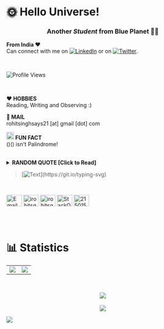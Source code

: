 <!--Remove Comment by removing -->

# 🌞 **Hello Universe!**

<h3 align="center">Another <i>Student</i> from Blue Planet 👋🏼</h3>

**From India ❤️**   
Can connect with me on [![LinkedIn](https://raw.githubusercontent.com/MartinHeinz/MartinHeinz/master/linkedin-3-16.png)](https://www.linkedin.com/in/iRohitSgh) or on [![Twitter](http://i.imgur.com/wWzX9uB.png)](https://twitter.com/iRohitSgh).

</br>

<p align="left"> <img src="https://komarev.com/ghpvc/?username=rohitsgh&label=Github+Profile+Impressions&color=0000FF&style=plastic" alt="Profile Views" /> </p>

</br>

<!-- 
- 👨‍💻 **PROJECTS:** [Here](https://rohitsgh.github.io/projects)

**🤔 STATUS:**  Stuck in a never-ending quest for wisdom called philosophy 

**💎 JOB:** Ruby on Rails Fullstack Developer (Freelancer) 

**💻 LANGUAGES:** PHP, Ruby, Javascript, Typescript

**💻 FRAMEWORKS:** Symfony, Ruby on Rails, Angular, React.JS, Next.JS -->

<!-- **💬 FAVORITE QUOTE**  
*"The best way to find yourself is to lose yourself in service of others"* - Mahatma Gandhi -->

**❤️ HOBBIES**   
Reading, Writing and Observing :)

**📧 MAIL**   
rohitsinghsays21 [at] gmail [dot] com

**<img src="https://emojis.slackmojis.com/emojis/images/1520808873/3643/cool-doge.gif?1520808873" width="20" /> FUN FACT**   
()() isn't Palindrome!  


<!--- **📝 PASSION :** Love to help the community on [StackExchange](https://stackexchange.com/users/21501569/rohit-singh?tab=accounts) --->

</br>

<details>
  <summary><b>RANDOM QUOTE [Click to Read]</b></summary>
  
  [![Readme Quotes](https://quotes-github-readme.vercel.app/api?type=horizontal&theme=dracula)](https://github.com/piyushsuthar/github-readme-quotes)
</details>  

> [![Text](https://readme-typing-svg.herokuapp.com?font=Marvel&weight=1600&size=16&duration=3000&pause=30&color=247DA4&center=false&vCenter=false&width=500&lines=Quote+WILL+Change;World+WILL+Change;Learning+IS+the+ONLY+CONSTANT;Therefore%2C+STUDENT+forEver!)](https://git.io/typing-svg)
<!-- https://readme-typing-svg.herokuapp.com/demo/ -->

</br>


<!--

# 🤝🏻 **Profiles**

<!-- From https://github.com/edent/SuperTinyIcons -->

<a href="mailto:rohitsinghsays21@gmail.com?subject=Hello%20Rohit,%20From%20Github" target="blank"><img align="center" src="https://camo.githubusercontent.com/4a3dd8d10a27c272fd04b2ce8ed1a130606f95ea6a76b5e19ce8b642faa18c27/68747470733a2f2f6564656e742e6769746875622e696f2f537570657254696e7949636f6e732f696d616765732f7376672f676d61696c2e737667" alt="Email" height="30" width="40" /></a>
<a href="https://linkedin.com/in/irohitsgh" target="blank"><img align="center" src="https://camo.githubusercontent.com/c8a9c5b414cd812ad6a97a46c29af67239ddaeae08c41724ff7d945fb4c047e5/68747470733a2f2f6564656e742e6769746875622e696f2f537570657254696e7949636f6e732f696d616765732f7376672f6c696e6b6564696e2e737667" alt="irohitsgh" height="30" width="40" /></a>
<a href="https://twitter.com/irohitsgh" target="blank"><img align="center" src="https://camo.githubusercontent.com/35b0b8bfbd8840f35607fb56ad0a139047fd5d6e09ceb060c5c6f0a5abd1044c/68747470733a2f2f6564656e742e6769746875622e696f2f537570657254696e7949636f6e732f696d616765732f7376672f747769747465722e737667" alt="irohitsgh" height="30" width="40" /></a>
<a href="https://stackoverflow.com/users/15845697" target="blank"><img align="center" src="https://camo.githubusercontent.com/ad1dcdc76b0be1423e54a791d31311e91e8e89bb8492be214cfc3390e24c323d/68747470733a2f2f6564656e742e6769746875622e696f2f537570657254696e7949636f6e732f696d616765732f7376672f737461636b6f766572666c6f772e737667" alt="StackOverFlow" height="30" width="40" /></a>
<a href="https://stackexchange.com/users/21501569/rohit-singh?tab=accounts" target="blank"><img align="center" src="https://camo.githubusercontent.com/0d16ea1f5b07cd9b25cc22ce6f105214432f0906881672f9596ac53860c5cc8c/68747470733a2f2f6564656e742e6769746875622e696f2f537570657254696e7949636f6e732f696d616765732f7376672f737461636b65786368616e67652e737667" alt="21501569/rohit-singh" height="30" width="40" /></a>


</br></br>

<!--

#  🔧 Language and Technologies
<p align="left"> 
  

Quick Way
<h1 align = "center">⚡ Language & Technologies</h1>
<h2 align="center">
<img src="https://skillicons.dev/icons?i=python,cpp,javascript,typescript,java,golang,html,css,scss,react,redux,next,tailwind,nest,fastapi,express,flask,git,github,linux,bash,postgres,mongo,redis,mysql,firebase,docker,aws,heroku,vercel">
</h2>

  <a href="https://developer.android.com" target="_blank" rel="noreferrer"> <img src="https://raw.githubusercontent.com/devicons/devicon/master/icons/android/android-original-wordmark.svg" alt="android" width="40" height="40"/> </a> 
  <a href="https://www.cprogramming.com/" target="_blank" rel="noreferrer"> <img src="https://raw.githubusercontent.com/devicons/devicon/master/icons/c/c-original.svg" alt="c" width="40" height="40"/> </a> 
  <a href="https://www.w3schools.com/cpp/" target="_blank" rel="noreferrer"> <img src="https://raw.githubusercontent.com/devicons/devicon/master/icons/cplusplus/cplusplus-original.svg" alt="cplusplus" width="40" height="40"/> </a> 
  <a href="https://www.w3schools.com/css/" target="_blank" rel="noreferrer"> <img src="https://raw.githubusercontent.com/devicons/devicon/master/icons/css3/css3-original-wordmark.svg" alt="css3" width="40" height="40"/> </a> 
  <a href="https://www.djangoproject.com/" target="_blank" rel="noreferrer"> <img src="https://raw.githubusercontent.com/devicons/devicon/master/icons/django/django-original.svg" alt="django" width="40" height="40"/> </a> 
  <a href="https://flutter.dev" target="_blank" rel="noreferrer"> <img src="https://www.vectorlogo.zone/logos/flutterio/flutterio-icon.svg" alt="flutter" width="40" height="40"/> </a>
  <a href="https://git-scm.com/" target="_blank" rel="noreferrer"> <img src="https://www.vectorlogo.zone/logos/git-scm/git-scm-icon.svg" alt="git" width="40" height="40"/> </a>
  <a href="https://graphql.org" target="_blank" rel="noreferrer"> <img src="https://www.vectorlogo.zone/logos/graphql/graphql-icon.svg" alt="graphql" width="40" height="40"/> </a> 
  <a href="https://www.w3.org/html/" target="_blank" rel="noreferrer"> <img src="https://raw.githubusercontent.com/devicons/devicon/master/icons/html5/html5-original-wordmark.svg" alt="html5" width="40" height="40"/> </a> 
  <a href="https://developer.mozilla.org/en-US/docs/Web/JavaScript" target="_blank" rel="noreferrer"> <img src="https://raw.githubusercontent.com/devicons/devicon/master/icons/javascript/javascript-original.svg" alt="javascript" width="40" height="40"/> </a> 
  <a href="https://www.mathworks.com/" target="_blank" rel="noreferrer"> <img src="https://upload.wikimedia.org/wikipedia/commons/2/21/Matlab_Logo.png" alt="matlab" width="40" height="40"/> </a> 
  <a href="https://www.mongodb.com/" target="_blank" rel="noreferrer"> <img src="https://raw.githubusercontent.com/devicons/devicon/master/icons/mongodb/mongodb-original-wordmark.svg" alt="mongodb" width="40" height="40"/> </a> 
  <a href="https://www.mysql.com/" target="_blank" rel="noreferrer"> <img src="https://raw.githubusercontent.com/devicons/devicon/master/icons/mysql/mysql-original-wordmark.svg" alt="mysql" width="40" height="40"/> </a> 
  <a href="https://www.oracle.com/" target="_blank" rel="noreferrer"> <img src="https://raw.githubusercontent.com/devicons/devicon/master/icons/oracle/oracle-original.svg" alt="oracle" width="40" height="40"/> </a> 
  <a href="https://pandas.pydata.org/" target="_blank" rel="noreferrer"> <img src="https://raw.githubusercontent.com/devicons/devicon/2ae2a900d2f041da66e950e4d48052658d850630/icons/pandas/pandas-original.svg" alt="pandas" width="40" height="40"/> </a> 
  <a href="https://www.photoshop.com/en" target="_blank" rel="noreferrer"> <img src="https://raw.githubusercontent.com/devicons/devicon/master/icons/photoshop/photoshop-line.svg" alt="photoshop" width="40" height="40"/> </a> 
  <a href="https://www.php.net" target="_blank" rel="noreferrer"> <img src="https://raw.githubusercontent.com/devicons/devicon/master/icons/php/php-original.svg" alt="php" width="40" height="40"/> </a> 
  <a href="https://www.python.org" target="_blank" rel="noreferrer"> <img src="https://raw.githubusercontent.com/devicons/devicon/master/icons/python/python-original.svg" alt="python" width="40" height="40"/> </a>
  <a href="https://pytorch.org/" target="_blank" rel="noreferrer"> <img src="https://www.vectorlogo.zone/logos/pytorch/pytorch-icon.svg" alt="pytorch" width="40" height="40"/> </a>
  <a href="https://reactjs.org/" target="_blank" rel="noreferrer"> <img src="https://raw.githubusercontent.com/devicons/devicon/master/icons/react/react-original-wordmark.svg" alt="react" width="40" height="40"/> </a> 
  <a href="https://scikit-learn.org/" target="_blank" rel="noreferrer"> <img src="https://upload.wikimedia.org/wikipedia/commons/0/05/Scikit_learn_logo_small.svg" alt="scikit_learn" width="40" height="40"/> </a> 
  <a href="https://www.tensorflow.org" target="_blank" rel="noreferrer"> <img src="https://www.vectorlogo.zone/logos/tensorflow/tensorflow-icon.svg" alt="tensorflow" width="40" height="40"/> </a> </p>

</br></br>

-->


#  📊 **Statistics**

<!-- Taken From https://github.com/anuraghazra/github-readme-stats -->

<table align = "center">
<td>
<img src="https://github-readme-stats.vercel.app/api?username=RohitSgh&count_private=true&hide=stars&hide_rank=true&show_icons=true&theme=vue-dark"/>
</td>
<td>
<img src="https://github-readme-stats.vercel.app/api/top-langs/?username=RohitSgh&hide_progress=trueshow_icons=true&theme=vue-dark"/>
</td>
</table>

</br>

<p align="center">
<img align="center" src="https://github-readme-streak-stats.herokuapp.com/?user=rohitsgh&theme=vue-dark" />

</br>
</br>

<img align="center" src="https://profile-counter.glitch.me/rohitsgh/count.svg" />
</h2>

</br>

</p>


<img align = "center" src="https://raw.githubusercontent.com/Trilokia/Trilokia/379277808c61ef204768a61bbc5d25bc7798ccf1/bottom_header.svg" />


<!-- <p align="left"> <a href="https://github.com/ryo-ma/github-profile-trophy"><img src="https://github-profile-trophy.vercel.app/?username=rohitsgh" alt="rohitsgh" /></a> </p> -->
